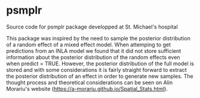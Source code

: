 # psmplr
Source code for psmplr package developped at St. Michael's hospital

This package was inspired by the need to sample the posterior distribution of a random effect of a mixed effect model. When attemping to get predictions from an INLA model we found that it did not store sufficient information about the posterior distribution of the random effects even when predict = TRUE. However, the posterior distribution of the full model is stored and with some considerations it is fairly straight forward to extract the posterior distribution of an effect in order to generate new samples. The thought process and theoretical considerations can be seen on Alin Morariu's website (https://a-morariu.github.io/Spatial_Stats.html).
